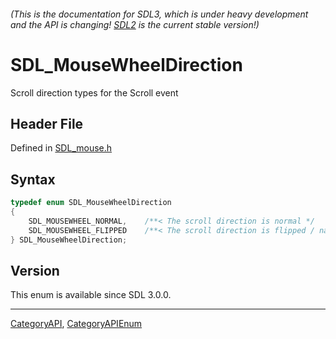 ###### (This is the documentation for SDL3, which is under heavy development and the API is changing! [SDL2](https://wiki.libsdl.org/SDL2/) is the current stable version!)
# SDL_MouseWheelDirection

Scroll direction types for the Scroll event

## Header File

Defined in [SDL_mouse.h](https://github.com/libsdl-org/SDL/blob/main/include/SDL3/SDL_mouse.h)

## Syntax

```c
typedef enum SDL_MouseWheelDirection
{
    SDL_MOUSEWHEEL_NORMAL,    /**< The scroll direction is normal */
    SDL_MOUSEWHEEL_FLIPPED    /**< The scroll direction is flipped / natural */
} SDL_MouseWheelDirection;
```

## Version

This enum is available since SDL 3.0.0.

----
[CategoryAPI](CategoryAPI), [CategoryAPIEnum](CategoryAPIEnum)

